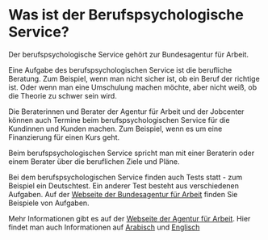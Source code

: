 # Was ist der Berufspsychologische Service?

Der berufspsychologische Service gehört zur Bundesagentur für Arbeit.

Eine Aufgabe des berufspsychologischen Service ist die berufliche Beratung. Zum Beispiel, wenn man nicht sicher ist, ob ein Beruf der richtige ist. Oder wenn man eine Umschulung machen möchte, aber nicht weiß, ob die Theorie zu schwer sein wird.

Die Beraterinnen und Berater der Agentur für Arbeit und der Jobcenter können auch Termine beim berufspsychologischen Service für die Kundinnen und Kunden machen. Zum Beispiel, wenn es um eine Finanzierung für einen Kurs geht.

Beim berufspsychologischen Service spricht man mit einer Beraterin oder einem Berater über die beruflichen Ziele und Pläne.

Bei dem berufspsychologischen Service finden auch Tests statt - zum Beispiel ein Deutschtest. Ein anderer Test besteht aus verschiedenen Aufgaben. Auf der [Webseite der Bundesagentur für Arbeit](https://www.arbeitsagentur.de/web/content/DE/BuergerinnenUndBuerger/Detail/index.htm?dfContentId=L6019022DSTBAI485580) finden Sie Beispiele von Aufgaben.

Mehr Informationen gibt es auf der [Webseite der Agentur für Arbeit](https://www.arbeitsagentur.de/web/content/DE/BuergerinnenUndBuerger/Arbeitslosigkeit/Gesundheit/BerufspsychologischerService/index.htm). Hier findet man auch Informationen auf [Arabisch](https://www.arbeitsagentur.de/web/wcm/idc/groups/public/documents/webdatei/mdaw/mde5/~edisp/l6019022dstbai811718.pdf) und [Englisch](https://www.arbeitsagentur.de/web/wcm/idc/groups/public/documents/webdatei/mdaw/mdiy/~edisp/l6019022dstbai811709.pdf)



